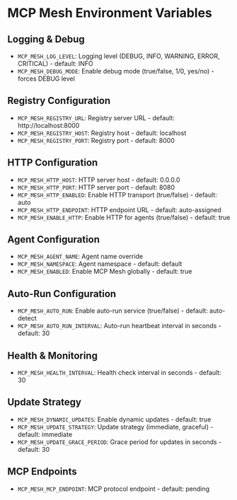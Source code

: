 # MCP Mesh Environment Variables

## Logging & Debug
- `MCP_MESH_LOG_LEVEL`: Logging level (DEBUG, INFO, WARNING, ERROR, CRITICAL) - default: INFO
- `MCP_MESH_DEBUG_MODE`: Enable debug mode (true/false, 1/0, yes/no) - forces DEBUG level

## Registry Configuration
- `MCP_MESH_REGISTRY_URL`: Registry server URL - default: http://localhost:8000
- `MCP_MESH_REGISTRY_HOST`: Registry host - default: localhost
- `MCP_MESH_REGISTRY_PORT`: Registry port - default: 8000

## HTTP Configuration
- `MCP_MESH_HTTP_HOST`: HTTP server host - default: 0.0.0.0
- `MCP_MESH_HTTP_PORT`: HTTP server port - default: 8080  
- `MCP_MESH_HTTP_ENABLED`: Enable HTTP transport (true/false) - default: auto
- `MCP_MESH_HTTP_ENDPOINT`: HTTP endpoint URL - default: auto-assigned
- `MCP_MESH_ENABLE_HTTP`: Enable HTTP for agents (true/false) - default: true

## Agent Configuration
- `MCP_MESH_AGENT_NAME`: Agent name override
- `MCP_MESH_NAMESPACE`: Agent namespace - default: default
- `MCP_MESH_ENABLED`: Enable MCP Mesh globally - default: true

## Auto-Run Configuration
- `MCP_MESH_AUTO_RUN`: Enable auto-run service (true/false) - default: auto-detect
- `MCP_MESH_AUTO_RUN_INTERVAL`: Auto-run heartbeat interval in seconds - default: 30

## Health & Monitoring
- `MCP_MESH_HEALTH_INTERVAL`: Health check interval in seconds - default: 30

## Update Strategy
- `MCP_MESH_DYNAMIC_UPDATES`: Enable dynamic updates - default: true
- `MCP_MESH_UPDATE_STRATEGY`: Update strategy (immediate, graceful) - default: immediate
- `MCP_MESH_UPDATE_GRACE_PERIOD`: Grace period for updates in seconds - default: 30

## MCP Endpoints
- `MCP_MESH_MCP_ENDPOINT`: MCP protocol endpoint - default: pending